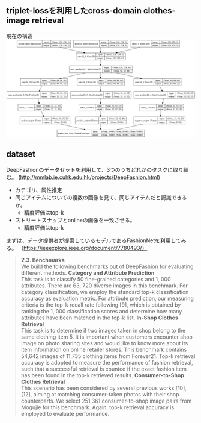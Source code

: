## triplet-lossを利用したcross-domain clothes-image retrieval 
現在の構造
![tripletNet](./tripletNet.png)

## dataset
 DeepFashionのデータセットを利用して、3つのうちどれかのタスクに取り組む。
 (http://mmlab.ie.cuhk.edu.hk/projects/DeepFashion.html)
 - カテゴリ、属性推定
 - 同じアイテムについての複数の画像を見て、同じアイテムだと認識できるか。
    - 精度評価はtop-k
 - ストリートスナップとonlineの画像を一致させる。
    - 精度評価はtop-k
    
    
まずは、データ提供者が提案しているモデルであるFashionNetを利用してみる。
（https://ieeexplore.ieee.org/document/7780493/）
> **2.3. Benchmarks**<br>
We build the following benchmarks out of DeepFashion for evaluating different methods.
> **Category and Attribute Prediction**<br>
This task is to classify 50 fine-grained categories and 1, 000 attributes. There are 63, 720 diverse images in this benchmark. For category classification, we employ the standard top-k classification accuracy as evaluation metric. For attribute prediction, our measuring criteria is the top-k recall rate following [9], which is obtained by ranking the 1, 000 classification scores and determine how many attributes have been matched in the top-k list.
> **In-Shop Clothes Retrieval**<br>
This task is to determine if two images taken in shop belong to the same clothing item 5. It is important when customers encounter shop image on photo sharing sites and would like to know more about its item information on online retailer stores. This benchmark contains 54,642 images of 11,735 clothing items from Forever21. Top-k retrieval accuracy is adopted to measure the performance of fashion retrieval, such that a successful retrieval is counted if the exact fashion item has been found in the top-k retrieved results.
> **Consumer-to-Shop Clothes Retrieval**<br>
This scenario has been considered by several previous works [10], [12], aiming at matching consumer-taken photos with their shop counterparts. We select 251,361 consumer-to-shop image pairs from Mogujie for this benchmark. Again, top-k retrieval accuracy is employed to evaluate performance.



